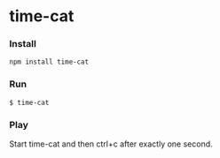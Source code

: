 # time-cat

### Install

    npm install time-cat

### Run

    $ time-cat

### Play

Start time-cat and then ctrl+c after exactly one second.
